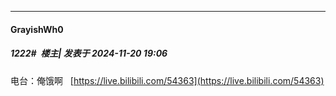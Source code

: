 ﻿
*****

####  GrayishWh0  
##### 1222#         楼主| 发表于 2024-11-20 19:06

电台：俺饿啊   [https://live.bilibili.com/54363](https://live.bilibili.com/54363)

